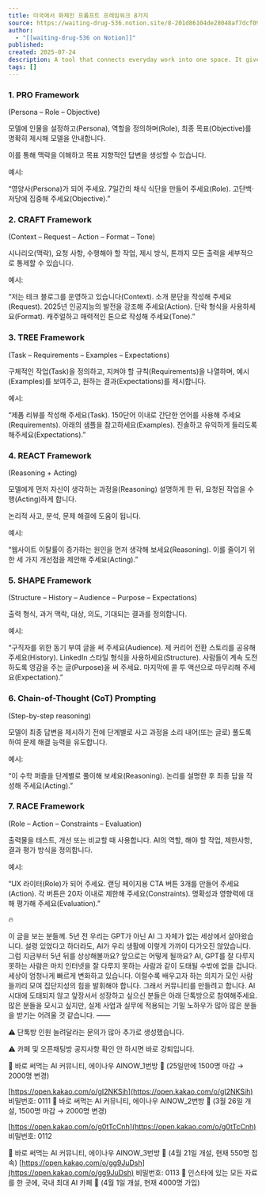 ```yaml
---
title: 미국에서 화제인 프롬프트 프레임워크 8가지
source: https://waiting-drug-536.notion.site/8-201d86104de28048af7dcf09037c905d
author:
  - "[[waiting-drug-536 on Notion]]"
published: 
created: 2025-07-24
description: A tool that connects everyday work into one space. It gives you and your teams AI tools—search, writing, note-taking—inside an all-in-one, flexible workspace.
tags: []
---
```


### 1\. PRO Framework
(Persona – Role – Objective)

모델에 인물을 설정하고(Persona), 역할을 정의하며(Role), 최종 목표(Objective)를 명확히 제시해 모델을 안내합니다.

이를 통해 맥락을 이해하고 목표 지향적인 답변을 생성할 수 있습니다.

예시:

“영양사(Persona)가 되어 주세요. 7일간의 채식 식단을 만들어 주세요(Role). 고단백·저당에 집중해 주세요(Objective).”

### 2\. CRAFT Framework

(Context – Request – Action – Format – Tone)

시나리오(맥락), 요청 사항, 수행해야 할 작업, 제시 방식, 톤까지 모든 출력을 세부적으로 통제할 수 있습니다.

예시:

“저는 테크 블로그를 운영하고 있습니다(Context). 소개 문단을 작성해 주세요(Request). 2025년 인공지능의 발전을 강조해 주세요(Action). 단락 형식을 사용하세요(Format). 캐주얼하고 매력적인 톤으로 작성해 주세요(Tone).”

### 3\. TREE Framework

(Task – Requirements – Examples – Expectations)

구체적인 작업(Task)을 정의하고, 지켜야 할 규칙(Requirements)을 나열하며, 예시(Examples)를 보여주고, 원하는 결과(Expectations)를 제시합니다.

예시:

“제품 리뷰를 작성해 주세요(Task). 150단어 이내로 간단한 언어를 사용해 주세요(Requirements). 아래의 샘플을 참고하세요(Examples). 진솔하고 유익하게 들리도록 해주세요(Expectations).”

### 4\. REACT Framework

(Reasoning + Acting)

모델에게 먼저 자신이 생각하는 과정을(Reasoning) 설명하게 한 뒤, 요청된 작업을 수행(Acting)하게 합니다.

논리적 사고, 분석, 문제 해결에 도움이 됩니다.

예시:

“웹사이트 이탈률이 증가하는 원인을 먼저 생각해 보세요(Reasoning). 이를 줄이기 위한 세 가지 개선점을 제안해 주세요(Acting).”

### 5\. SHAPE Framework

(Structure – History – Audience – Purpose – Expectations)

출력 형식, 과거 맥락, 대상, 의도, 기대되는 결과를 정의합니다.

예시:

“구직자를 위한 동기 부여 글을 써 주세요(Audience). 제 커리어 전환 스토리를 공유해 주세요(History). LinkedIn 스타일 형식을 사용하세요(Structure). 사람들이 계속 도전하도록 영감을 주는 글(Purpose)을 써 주세요. 마지막에 콜 투 액션으로 마무리해 주세요(Expectation).”

### 6\. Chain-of-Thought (CoT) Prompting

(Step-by-step reasoning)

모델이 최종 답변을 제시하기 전에 단계별로 사고 과정을 소리 내어(또는 글로) 풀도록 하여 문제 해결 능력을 유도합니다.

예시:

“이 수학 퍼즐을 단계별로 풀이해 보세요(Reasoning). 논리를 설명한 후 최종 답을 작성해 주세요(Acting).”

### 7\. RACE Framework

(Role – Action – Constraints – Evaluation)

출력물을 테스트, 개선 또는 비교할 때 사용합니다. AI의 역할, 해야 할 작업, 제한사항, 결과 평가 방식을 정의합니다.

예시:

“UX 라이터(Role)가 되어 주세요. 랜딩 페이지용 CTA 버튼 3개를 만들어 주세요(Action). 각 버튼은 20자 이내로 제한해 주세요(Constraints). 명확성과 영향력에 대해 평가해 주세요(Evaluation).”

🔥

이 글을 보는 분들께. 5년 전 우리는 GPT가 아닌 AI 그 자체가 없는 세상에서 살아왔습니다. 설령 있었다고 하더라도, AI가 우리 생활에 이렇게 가까이 다가오진 않았습니다. 그럼 지금부터 5년 뒤를 상상해볼까요? 앞으로는 어떻게 될까요? AI, GPT를 잘 다루지 못하는 사람은 마치 인터넷을 잘 다루지 못하는 사람과 같이 도태될 수밖에 없을 겁니다. 세상이 엄청나게 빠르게 변화하고 있습니다. 이럴수록 배우고자 하는 의지가 모인 사람들끼리 모여 집단지성의 힘을 발휘해야 합니다. 그래서 커뮤니티를 만들려고 합니다. AI 시대에 도태되지 않고 앞장서서 성장하고 싶으신 분들은 아래 단톡방으로 참여해주세요. 많은 분들을 모시고 싶지만, 실제 사업과 실무에 적용되는 기밀 노하우가 많아 많은 분들을 받기는 어려울 것 같습니다. ——

⚠️ 단톡방 인원 늘려달라는 문의가 많아 추가로 생성했습니다.

⚠️ 카페 및 오픈채팅방 공지사항 확인 안 하시면 바로 강퇴입니다.

🔽 바로 써먹는 AI 커뮤니티, 에이나우 AINOW\_1번방 🔽 (25일만에 1500명 마감 → 2000명 변경)

[https://open.kakao.com/o/gI2NKSih](https://open.kakao.com/o/gI2NKSih) 비밀번호: 0111 🔽 바로 써먹는 AI 커뮤니티, 에이나우 AINOW\_2번방 🔽 (3월 26일 개설, 1500명 마감 → 2000명 변경)

[https://open.kakao.com/o/g0tTcCnh](https://open.kakao.com/o/g0tTcCnh) 비밀번호: 0112

🔽 바로 써먹는 AI 커뮤니티, 에이나우 AINOW\_3번방 🔽 (4월 21일 개설, 현재 550명 접속) [https://open.kakao.com/o/gg9JuDsh](https://open.kakao.com/o/gg9JuDsh) 비밀번호: 0113 🔽 인스타에 있는 모든 자료를 한 곳에, 국내 최대 AI 카페 🔽 (4월 1일 개설, 현재 4000명 가입)